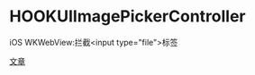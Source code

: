 # HOOKUIImagePickerController
iOS WKWebView:拦截&lt;input type="file">标签

[文章](https://www.jianshu.com/p/06f1389c3024)
